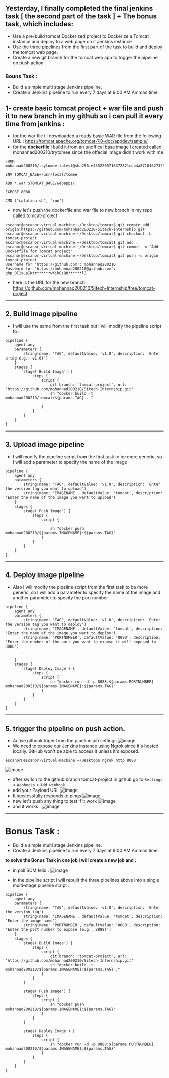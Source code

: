 ## Yesterday, I finally completed the final jenkins task [ the second part of the task ] + The bonus task, which includes:

- Use a pre-build tomcat Dockerized project to Dockerize a Tomcat instance and deploy to a web page on it Jenkins instance 
- Use the three pipelines from the first part of the task to build and deploy the tomcat web page.
- Create a new git branch for the tomcat web app to trigger the pipeline on push action.
### Bouns Task :
- Build a simple multi stage Jenkins pipeline.
- Create a Jenkins pipeline to run every 7 days at 9:00 AM Amman time.

## 1- create basic tomcat project + war file and push it to new branch in my github so i can pull it every time from jenkins :

- for the war file i I downloaded a ready basic WAR file from the following URL : https://tomcat.apache.org/tomcat-7.0-doc/appdev/sample/
- for the **dockerfile** i build it from an unoffical base image i created called mohannad200210/trytomee since the offecial image didn't work with me
```
FROM mohannad200210/trytomee:latest@sha256:e4352205716372821cdb4a87101627329ba206a4a807499a3849ea4e04abd231

ENV TOMCAT_BASE=/usr/local/tomee

ADD *.war $TOMCAT_BASE/webapps/

EXPOSE 8080

CMD ["catalina.sh", "run"]
```


- now let's push the dockerfile and war file to new branch in my repo called tomcat-project
```
escanor@escanor-virtual-machine:~/Desktop/tomcat$ git remote add origin https://github.com/mohannad200210/Sitech-Internship.git
escanor@escanor-virtual-machine:~/Desktop/tomcat$ git checkout -b tomcat-project
escanor@escanor-virtual-machine:~/Desktop/tomcat$ git add .
escanor@escanor-virtual-machine:~/Desktop/tomcat$ git commit -m "Add Dockerfile for Tomcat project"
escanor@escanor-virtual-machine:~/Desktop/tomcat$ git push -u origin tomcat-project
Username for 'https://github.com': mohannad200210
Password for 'https://mohannad200210@github.com': ghp_0I1xLpIKtr******wXikGzQ8******lJ
```
- here is the URL for the new branch : https://github.com/mohannad200210/Sitech-Internship/tree/tomcat-project
-------------------------------------------------
## 2. Build image pipeline 
- I will use the same from the first task but i will modify the pipeline script to : 
```
pipeline {
    agent any
    parameters {
        string(name: 'TAG', defaultValue: 'v1.0', description: 'Enter a tag e.g.: v1.0)')
    }
    stages {
        stage('Build Image') {
            steps {
                script {
                    git branch: 'tomcat-project', url: 'https://github.com/mohannad200210/Sitech-Internship.git'
                    sh "docker build -t mohannad200210/tomcat:${params.TAG} . "
                    
                }
            }
        }
    }
}
```
-----------------------------------------------------
## 3. Upload image pipeline
- I will modify the pipeline script from the first task to be more generic, so I will add a parameter to specify the name of the image
```
pipeline {
    agent any
    parameters {
        string(name: 'TAG', defaultValue: 'v1.0', description: 'Enter the version tag you want to upload')
        string(name: 'IMAGENAME', defaultValue: 'tomcat', description: 'Enter the name of the image you want to upload')
    }
    stages {
        stage('Push Image') {
            steps {
                script {
                   
                    sh "docker push mohannad200210/${params.IMAGENAME}:${params.TAG}"
                }
            }
        }
    }
}
```
-------------------------------------------------
## 4. Deploy image pipeline
- Also I will modify the pipeline script from the first task to be more generic, so I will add a parameter to specify the name of the image and another parameter to specify the port number
```
pipeline {
    agent any
    parameters {
        string(name: 'TAG', defaultValue: 'v1.0', description: 'Enter the version tag you want to deploy')
        string(name: 'IMAGENAME', defaultValue: 'tomcat', description: 'Enter the name of the image you want to deploy')
        string(name: 'PORTNUMBER', defaultValue: '8080', description: 'Enter the number of the port you want to expose it will exposed to 8888')

        
    }
    stages {
        stage('Deploy Image') {
            steps {
                script {
                    sh "docker run -d -p 8888:${params.PORTNUMBER} mohannad200210/${params.IMAGENAME}:${params.TAG}"
                }
            }
        }
    }
}
```
------------------------------------------------

## 5. trigger the pipeline on push action.
- Active githook triger from the pipeline job settings
![image](https://github.com/mohannad200210/Sitech-Internship/assets/95110750/ee91ba9e-e495-428d-8b96-e0af6f6b5d9e)
- We need to expose our Jenkins instance using Ngrok since it's hosted locally. GitHub won't be able to access it unless it's exposed.
```
escanor@escanor-virtual-machine:~/Desktop$ ngrok http 8080
```
![image](https://github.com/mohannad200210/Sitech-Internship/assets/95110750/e1dab57f-115a-4d0b-bd7f-225461aa8d71)
- after switch to the github branch tomcat-project in github go to `Settings` > `Webhooks` > `Add webhook.`
- add your Payload URL
![image](https://github.com/mohannad200210/Sitech-Internship/assets/95110750/4529cc93-0044-4415-ab7f-d93964fd9f25)
- It successfully responds to pings
![image](https://github.com/mohannad200210/Sitech-Internship/assets/95110750/949e3641-3077-44d0-976a-00a2eb04cb03)
- new let's push any thing to test if it work 
![image](https://github.com/mohannad200210/Sitech-Internship/assets/95110750/c945f28d-cc86-43fe-a6a5-2dec6a855c0a)
- and it works :
![image](https://github.com/mohannad200210/Sitech-Internship/blob/08c817f2fadb9e9a89783eb3f2b748022117579e/Daily-Updates%20/Photos/webhook.png)



-----------------------------------------------
# Bonus Task :
- Build a simple multi stage Jenkins pipeline.
- Create a Jenkins pipeline to run every 7 days at 9:00 AM Amman time.

**to solve the Bonus Task in one job i will create a new job and :**
- in poll SCM feild :
![image](https://github.com/mohannad200210/Sitech-Internship/assets/95110750/e2b08272-2c57-4ca6-8d07-6ffb037c50f7)

- in the pipeline script i will rebuilt the three pipelines above into a single multi-stage pipeline script :
```
pipeline {
    agent any
    parameters {
        string(name: 'TAG', defaultValue: 'v1.0', description: 'Enter the version tag')
        string(name: 'IMAGENAME', defaultValue: 'tomcat', description: 'Enter the image name')
        string(name: 'PORTNUMBER', defaultValue: '8080', description: 'Enter the port number to expose (e.g., 8888)')
    }
    stages {
        stage('Build Image') {
            steps {
                script {
                    git branch: 'tomcat-project', url: 'https://github.com/mohannad200210/Sitech-Internship.git'
                    sh "docker build -t mohannad200210/${params.IMAGENAME}:${params.TAG} ."
                }
            }
        }

        stage('Push Image') {
            steps {
                script {
                    sh "docker push mohannad200210/${params.IMAGENAME}:${params.TAG}"
                }
            }
        }

        stage('Deploy Image') {
            steps {
                script {
                    sh "docker run -d -p 8888:${params.PORTNUMBER} mohannad200210/${params.IMAGENAME}:${params.TAG}"
                }
            }
        }
    }
}
```

